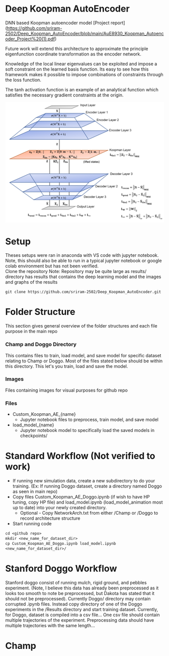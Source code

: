 # Deep Koopman AutoEncoder
DNN based Koopman autoencoder model [Project report] (https://github.com/sriram-2502/Deep_Koopman_AutoEncoder/blob/main/AuE8930_Koopman_Autoencoder_Project%20(1).pdf)


Future work will extend this architecture to approximate the principle eigenfunction coordinate transformation as the encoder network.

Knowledge of the local linear eigenvalues can be exploited and impose a soft constraint on the learned basis function. 
Its easy to see how this framework makes it possible to impose combinations of constraints through the loss function. 


The tanh activation function is an example of an analytical function which satisfies the necessary gradient constraints at the origin.


![alt text](./images/NetworkArch.png)


# Setup 
Theses setups were ran in anaconda with VS code with jupyter notebook. Note, this should also be able to run in a typical jupyter notebook or google colab environment but has not been verified.
<br>
Clone the repository
Note: Repository may be quite large as results/ directory has results that contains the deep learning model and the images and graphs of the results

```
git clone https://github.com/sriram-2502/Deep_Koopman_AutoEncoder.git
```
# Folder Structure
This section gives general overview of the folder structures and each file purpose in the main repo
### Champ and Doggo Directory 
This contains files to train, load model, and save model for specific dataset relating to Champ or Doggo. Most of the files stated below should be within this directory. This let's you train, load and save the model.
### Images
Files containing images for visual purposes for github repo
### Files 
- Custom_Koopman_AE_{name} 
  - Jupyter notebook files to preprocess, train model, and save model
- load_model_{name} 
  - Jupyter notebook model to specifically load the saved models in checkpoints/
# Standard Workflow (Not verified to work) 
- If running new simulation data, create a new subdirectory to do your training. (Ex: If running Doggo dataset, create a directory named Doggo as seen in main repo)
- Copy files Custom_Koopman_AE_Doggo.ipynb (if wish to have HP tuning, copy HP file) and load_model.ipynb (load_model_animation most up to date) into your newly created directory.
  - Optional - Copy NetworkArch.txt from either /Champ or /Doggo to record architecture structure
- Start running code
```
cd <github repo>
mkdir <new_name_for_dataset_dir>
cp Custom_Koopman_AE_Doggo.ipynb load_model.ipynb <new_name_for_dataset_dir>/
```
# Stanford Doggo Workflow 
Stanford doggo consist of running mulch, rigid ground, and pebbles experiment. (Note, I believe this data has already been preprocessed as it looks too smooth to note be preprocessed, but Dakota has stated that it should not be preprocessed). Currently Doggo/ directory may contain corrupted .ipynb files. Instead copy directory of one of the Doggo experiments in the /Results directory and start training dataset. Currently, for Doggo, dataset is compiled into a csv file... One csv file should contain multiple trajectories of the experiment. Preprocessing data should have multiple trajectories with the same length...
# Champ
